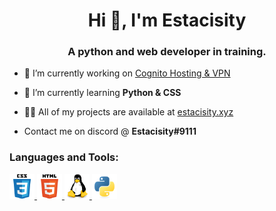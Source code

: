 <h1 align="center">Hi 👋, I'm Estacisity</h1>
<h3 align="center">A python and web developer in training.</h3>

- 🔭 I’m currently working on [Cognito Hosting & VPN](https://cognitohosting.org)

- 🌱 I’m currently learning **Python & CSS**

- 👨‍💻 All of my projects are available at [estacisity.xyz](https://estacisity.xyz)

- Contact me on discord @ **Estacisity#9111**

<p align="left">
</p>

<h3 align="left">Languages and Tools:</h3>
<p align="left"> <a href="https://www.w3schools.com/css/" target="_blank" rel="noreferrer"> <img src="https://raw.githubusercontent.com/devicons/devicon/master/icons/css3/css3-original-wordmark.svg" alt="css3" width="40" height="40"/> </a> <a href="https://www.w3.org/html/" target="_blank" rel="noreferrer"> <img src="https://raw.githubusercontent.com/devicons/devicon/master/icons/html5/html5-original-wordmark.svg" alt="html5" width="40" height="40"/> </a> <a href="https://www.linux.org/" target="_blank" rel="noreferrer"> <img src="https://raw.githubusercontent.com/devicons/devicon/master/icons/linux/linux-original.svg" alt="linux" width="40" height="40"/> </a> <a href="https://www.python.org" target="_blank" rel="noreferrer"> <img src="https://raw.githubusercontent.com/devicons/devicon/master/icons/python/python-original.svg" alt="python" width="40" height="40"/> </a> </p>
